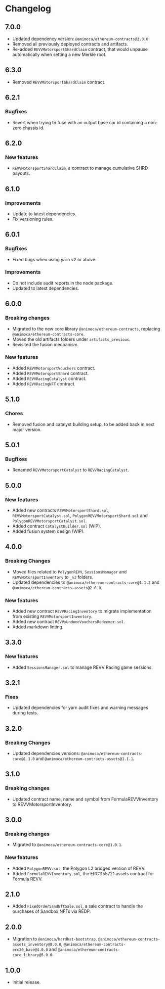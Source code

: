 # Changelog

## 7.0.0

- Updated dependency version: `@animoca/ethereum-contracts@2.0.0`
- Removed all previously deployed contracts and artifacts.
- Re-added `REVVMotorsportShardClaim` contract, that would unpause automatically when setting a new Merkle root.

## 6.3.0

- Removed `REVVMotorsportShardClaim` contract.

## 6.2.1

### Bugfixes

- Revert when trying to fuse with an output base car id containing a non-zero chassis id.

## 6.2.0

### New features

- `REVVMotorsportShardClaim`, a contract to manage cumulative SHRD payouts.

## 6.1.0

### Improvements

- Update to latest dependencies.
- Fix versioning rules.

## 6.0.1

### Bugfixes

- Fixed bugs when using yarn v2 or above.

### Improvements

- Do not include audit reports in the node package.
- Updated to latest dependencies.

## 6.0.0

### Breaking changes

- Migrated to the new core library `@animoca/ethereum-contracts`, replacing `@animoca/ethereum-contracts-core`.
- Moved the old artifacts folders under `artifacts_previous`.
- Revisited the fusion mechanism.

### New features

- Added `REVVMotorsportVouchers` contract.
- Added `REVVMotorsportShard` contract.
- Added `REVVRacingCatalyst` contract.
- Added `REVVRacingNFT` contract.

## 5.1.0

### Chores

- Removed fusion and catalyst building setup, to be added back in next major version.

## 5.0.1

### Bugfixes

- Renamed `REVVMotorsportCatalyst` to `REVVRacingCatalyst`.

## 5.0.0

### New features

- Added new contracts `REVVMotorsportShard.sol`, `REVVMotorsportCatalyst.sol`, `PolygonREVVMotorsportShard.sol` and `PolygonREVVMotorsportCatalyst.sol`.
- Added contract `CatalystBuilder.sol` (WIP).
- Added fusion system design (WIP).

## 4.0.0

### Breaking Changes

- Moved files related to `PolygonREVV`, `SessionsManager` and `REVVMotorsportInventory` to `_v3` folders.
- Updated dependencies to `@animoca/ethereum-contracts-core@1.1.2` and `@animoca/ethereum-contracts-assets@2.0.0`.

### New features

- Added new contract `REVVRacingInventory` to migrate implementation from existing `REVVMotorsportInventory`.
- Added new contract `REVVxUndoneVouchersRedeemer.sol`.
- Added markdown linting.

## 3.3.0

### New features

- Added `SessionsManager.sol` to manage REVV Racing game sessions.

## 3.2.1

### Fixes

- Updated dependencies for yarn audit fixes and warning messages during tests.

## 3.2.0

### Breaking Changes

- Updated dependencies versions: `@animoca/ethereum-contracts-core@1.1.0` and `@animoca/ethereum-contracts-assets@1.1.1`.

## 3.1.0

### Breaking changes

- Updated contract name, name and symbol from FormulaREVVInventory to REVVMotorsportInventory.

## 3.0.0

### Breaking changes

- Migrated to `@animoca/ethereum-contracts-core@1.0.1`.

### New features

- Added `PolygonREVV.sol`, the Polygon L2 bridged version of REVV.
- Added `FormulaREVVInventory.sol`, the ERC1155721 assets contract for Formula REVV.

## 2.1.0

- Added `FixedOrderSandNftSale.sol`, a sale contract to handle the purchases of Sandbox NFTs via REDP.

## 2.0.0

- Migration to `@animoca/hardhat-bootstrap`, `@animoca/ethereum-contracts-assets_inventory@8.0.0`, `@animoca/ethereum-contracts-erc20_base@4.0.0` and `@animoca/ethereum-contracts-core_library@5.0.0`.

## 1.0.0

- Initial release.
